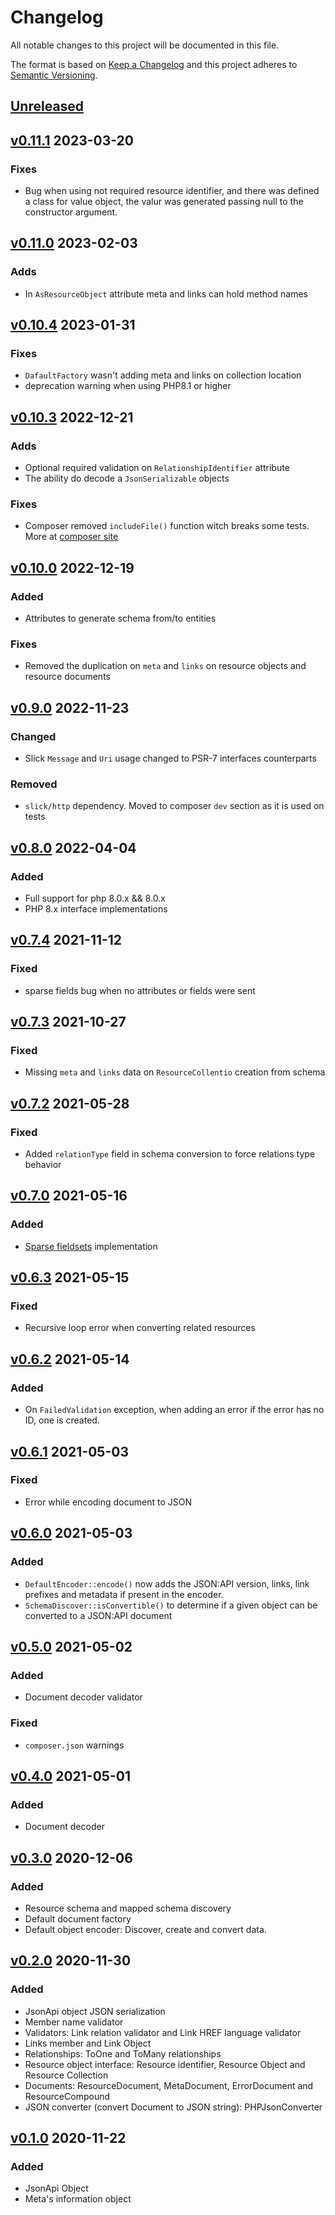 # Changelog

All notable changes to this project will be documented in this file.

The format is based on [Keep a Changelog](http://keepachangelog.com/en/1.0.0/)
and this project adheres to [Semantic Versioning](http://semver.org/spec/v2.0.0.html).

## [Unreleased]

## [v0.11.1] 2023-03-20
### Fixes
- Bug when using not required resource identifier, and there was defined a class for 
  value object, the valur was generated passing null to the constructor argument.

## [v0.11.0] 2023-02-03
### Adds
- In `AsResourceObject` attribute meta and links can hold method names

## [v0.10.4] 2023-01-31
### Fixes
- `DafaultFactory` wasn't adding meta and links on collection location
- deprecation warning when using PHP8.1 or higher


## [v0.10.3] 2022-12-21
### Adds
- Optional required validation on `RelationshipIdentifier` attribute
- The ability do decode a `JsonSerializable` objects
### Fixes
- Composer removed `includeFile()` function witch breaks some tests.
  More at [composer site](https://getcomposer.org/changelog/2.5.0)

## [v0.10.0] 2022-12-19
### Added
- Attributes to generate schema from/to entities
### Fixes
- Removed the duplication on `meta` and `links` on resource objects and resource documents

## [v0.9.0] 2022-11-23
### Changed
- Slick `Message` and `Uri` usage changed to PSR-7 interfaces counterparts
### Removed
- `slick/http` dependency. Moved to composer `dev` section as it is used on tests
 
## [v0.8.0] 2022-04-04
### Added
- Full support for php 8.0.x && 8.0.x
- PHP 8.x interface implementations

## [v0.7.4] 2021-11-12
### Fixed
- sparse fields bug when no attributes or fields were sent

## [v0.7.3] 2021-10-27
### Fixed
- Missing `meta` and `links` data on `ResourceCollentio` creation from schema

## [v0.7.2] 2021-05-28
### Fixed
- Added `relationType` field in schema conversion to force relations type behavior

## [v0.7.0] 2021-05-16
### Added
- [Sparse fieldsets](https://jsonapi.org/format/1.1/#fetching-sparse-fieldsets) implementation

## [v0.6.3] 2021-05-15
### Fixed
- Recursive loop error when converting related resources

## [v0.6.2] 2021-05-14
### Added
- On `FailedValidation` exception, when adding an error if the error has no ID, one is created.

## [v0.6.1] 2021-05-03
### Fixed
- Error while encoding document to JSON

## [v0.6.0] 2021-05-03
### Added
- `DefaultEncoder::encode()` now adds the JSON:API version, links, link prefixes and
  metadata if present in the encoder.
- `SchemaDiscover::isConvertible()` to determine if a given object can be converted to a JSON:API document  

## [v0.5.0] 2021-05-02
### Added
- Document decoder validator
### Fixed
- `composer.json` warnings

## [v0.4.0] 2021-05-01
### Added
- Document decoder

## [v0.3.0] 2020-12-06
### Added
- Resource schema and mapped schema discovery
- Default document factory
- Default object encoder: Discover, create and convert data.

## [v0.2.0] 2020-11-30
### Added
- JsonApi object JSON serialization
- Member name validator
- Validators: Link relation validator and Link HREF language validator
- Links member and Link Object
- Relationships: ToOne and ToMany relationships
- Resource object interface: Resource identifier, Resource Object and Resource Collection
- Documents: ResourceDocument, MetaDocument, ErrorDocument and ResourceCompound
- JSON converter (convert Document to JSON string): PHPJsonConverter

## [v0.1.0] 2020-11-22
### Added
- JsonApi Object
- Meta's information object

[Unreleased]: https://github.com/slickframework/json-api/compare/v0.11.1...HEAD
[v0.11.1]: https://github.com/slickframework/json-api/compare/v0.11.0...v0.11.1
[v0.11.0]: https://github.com/slickframework/json-api/compare/v0.10.4...v0.11.0
[v0.10.4]: https://github.com/slickframework/json-api/compare/v0.10.3...v0.10.4
[v0.10.3]: https://github.com/slickframework/json-api/compare/v0.10.0...v0.10.3
[v0.10.0]: https://github.com/slickframework/json-api/compare/v0.9.0...v0.10.0
[v0.9.0]: https://github.com/slickframework/json-api/compare/v0.8.0...v0.9.0
[v0.8.0]: https://github.com/slickframework/json-api/compare/v0.7.4...v0.8.0
[v0.7.4]: https://github.com/slickframework/json-api/compare/v0.7.3...v0.7.4
[v0.7.3]: https://github.com/slickframework/json-api/compare/v0.7.2...v0.7.3
[v0.7.2]: https://github.com/slickframework/json-api/compare/v0.7.0...v0.7.2
[v0.7.0]: https://github.com/slickframework/json-api/compare/v0.6.3...v0.7.0
[v0.6.3]: https://github.com/slickframework/json-api/compare/v0.6.2...v0.6.3
[v0.6.2]: https://github.com/slickframework/json-api/compare/v0.6.1...v0.6.2
[v0.6.1]: https://github.com/slickframework/json-api/compare/v0.6.0...v0.6.1
[v0.6.0]: https://github.com/slickframework/json-api/compare/v0.5.0...v0.6.0
[v0.5.0]: https://github.com/slickframework/json-api/compare/v0.4.0...v0.5.0
[v0.4.0]: https://github.com/slickframework/json-api/compare/v0.3.0...v0.4.0
[v0.3.0]: https://github.com/slickframework/json-api/compare/v0.2.0...v0.3.0
[v0.2.0]: https://github.com/slickframework/json-api/compare/v0.1.0...v0.2.0
[v0.1.0]: https://github.com/slickframework/json-api/compare/51d2e9...v0.1.0